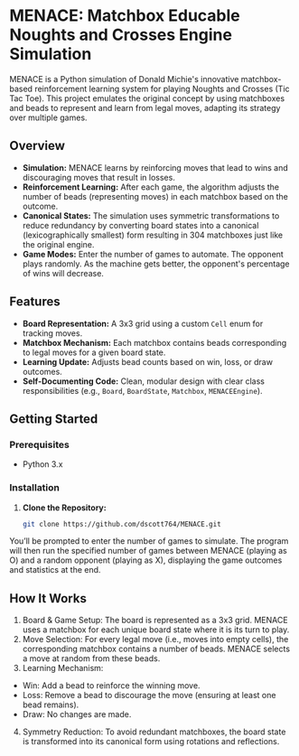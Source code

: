 # MENACE: Matchbox Educable Noughts and Crosses Engine Simulation

MENACE is a Python simulation of Donald Michie's innovative matchbox-based reinforcement learning system for playing Noughts and Crosses (Tic Tac Toe). This project emulates the original concept by using matchboxes and beads to represent and learn from legal moves, adapting its strategy over multiple games.

## Overview

- **Simulation:** MENACE learns by reinforcing moves that lead to wins and discouraging moves that result in losses.
- **Reinforcement Learning:** After each game, the algorithm adjusts the number of beads (representing moves) in each matchbox based on the outcome.
- **Canonical States:** The simulation uses symmetric transformations to reduce redundancy by converting board states into a canonical (lexicographically smallest) form resulting in 304 matchboxes just like the original engine.
- **Game Modes:** Enter the number of games to automate. The opponent plays randomly. As the machine gets better, the opponent's percentage of wins will decrease.
## Features

- **Board Representation:** A 3x3 grid using a custom `Cell` enum for tracking moves.
- **Matchbox Mechanism:** Each matchbox contains beads corresponding to legal moves for a given board state.
- **Learning Update:** Adjusts bead counts based on win, loss, or draw outcomes.
- **Self-Documenting Code:** Clean, modular design with clear class responsibilities (e.g., `Board`, `BoardState`, `Matchbox`, `MENACEEngine`).

## Getting Started

### Prerequisites

- Python 3.x

### Installation

1. **Clone the Repository:**

   ```bash
   git clone https://github.com/dscott764/MENACE.git

You’ll be prompted to enter the number of games to simulate. The program will then run the specified number of games between MENACE (playing as O) and a random opponent (playing as X), displaying the game outcomes and statistics at the end.

## How It Works

1. Board & Game Setup:
The board is represented as a 3x3 grid. MENACE uses a matchbox for each unique board state where it is its turn to play.
2. Move Selection:
For every legal move (i.e., moves into empty cells), the corresponding matchbox contains a number of beads. MENACE selects a move at random from these beads.
3. Learning Mechanism:
* Win: Add a bead to reinforce the winning move.
* Loss: Remove a bead to discourage the move (ensuring at least one bead remains).
* Draw: No changes are made.
4. Symmetry Reduction:
To avoid redundant matchboxes, the board state is transformed into its canonical form using rotations and reflections.
